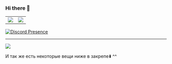 ### Hi there 👋

<p align="center">
  <table>
  <tr>
      <td>
    <a href="https://github.com/mrlivixx">
  <img align="center" src="https://github-readme-stats.anuraghazra1.vercel.app/api?username=mrlivixx&show_icons=true&count_private=true&theme=blueberry&hide_border=true">
</a></td>
 <td>
<a href="https://wakatime.com/@Livixx">
  <img src="https://github-readme-stats.vercel.app/api/wakatime?username=Livixx&show_icons=true&hide_border=true&theme=blueberry&layout=compact">
   </a> </td> 
      </tr>   
  </table>
</p>

[![Discord Presence](https://lanyard.cnrad.dev/api/936977459289677905)](https://discord.com/users/936977459289677905)

---



![](https://komarev.com/ghpvc/?username=MrLivixx&label=Profile+views)

И так же есть некоторые вещи ниже в закрепе⬇️ ^^ 
